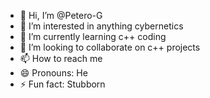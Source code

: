 - 👋 Hi, I’m @Petero-G
- 👀 I’m interested in anything cybernetics 
- 🌱 I’m currently learning c++ coding 
- 💞️ I’m looking to collaborate on c++ projects 
- 📫 How to reach me 
- 😄 Pronouns: He
- ⚡ Fun fact: Stubborn 

<!---
Petero-G/Petero-G is a ✨ special ✨ repository because its `README.md` (this file) appears on your GitHub profile.
You can click the Preview link to take a look at your changes.
--->
